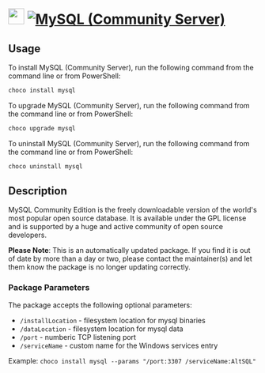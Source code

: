 ﻿# <img src="https://cdn.jsdelivr.net/gh/mkevenaar/chocolatey-packages@4d4a3bbed8b6b77e184e64522d9cd3247017391e/icons/mysql.png" width="32" height="32"/> [![MySQL (Community Server)](https://img.shields.io/chocolatey/v/mysql.svg?label=MySQL+(Community+Server))](https://chocolatey.org/packages/mysql)

## Usage
To install MySQL (Community Server), run the following command from the command line or from PowerShell:
```powershell
choco install mysql
```

To upgrade MySQL (Community Server), run the following command from the command line or from PowerShell:
```powershell
choco upgrade mysql
```

To uninstall MySQL (Community Server), run the following command from the command line or from PowerShell:
```powershell
choco uninstall mysql
```

## Description
MySQL Community Edition is the freely downloadable version of the world's most popular open source database. It is available under the GPL license and is supported by a huge and active community of open source developers.

**Please Note**: This is an automatically updated package. If you find it is
out of date by more than a day or two, please contact the maintainer(s) and
let them know the package is no longer updating correctly.

### Package Parameters
The package accepts the following optional parameters:
* `/installLocation` - filesystem location for mysql binaries
* `/dataLocation` - filesystem location for mysql data
* `/port` - numberic TCP listening port
* `/serviceName` - custom name for the Windows services entry

Example: `choco install mysql --params "/port:3307 /serviceName:AltSQL"`

